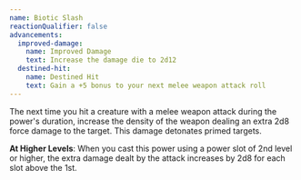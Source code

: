 ```yaml
---
name: Biotic Slash
reactionQualifier: false
advancements:
  improved-damage:
    name: Improved Damage
    text: Increase the damage die to 2d12
  destined-hit:
    name: Destined Hit
    text: Gain a +5 bonus to your next melee weapon attack roll
---
```

The next time you hit a creature with a melee weapon attack during the power's duration, increase the density of the
weapon dealing an extra 2d8 force damage to the target. This damage detonates primed targets.

__At Higher Levels__: When you cast this power using a power slot of 2nd level or higher, the extra damage dealt by the
attack increases by 2d8 for each slot above the 1st.
